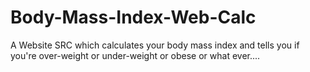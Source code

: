 # Body-Mass-Index-Web-Calc
A Website SRC which calculates your body mass index and tells you if you're over-weight or under-weight or obese or what ever....
